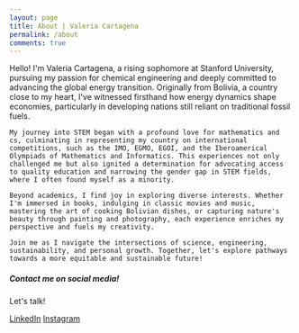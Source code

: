 ```yaml
---
layout: page
title: About | Valeria Cartagena
permalink: /about
comments: true
---
```


<div class="row justify-content-between">
<div class="col-md-8 pr-5">

<p>
    Hello! I'm Valeria Cartagena, a rising sophomore at Stanford University, pursuing my passion for chemical engineering and deeply committed to advancing the global energy transition. Originally from Bolivia, a country close to my heart, I've witnessed firsthand how energy dynamics shape economies, particularly in developing nations still reliant on traditional fossil fuels.

    My journey into STEM began with a profound love for mathematics and cs, culminating in representing my country on international competitions, such as the IMO, EGMO, EGOI, and the Iberoamerical Olympiads of Mathematics and Informatics. This experiences not only challenged me but also ignited a determination for advocating access to quality education and narrowing the gender gap in STEM fields, where I often found myself as a minority.

    Beyond academics, I find joy in exploring diverse interests. Whether I'm immersed in books, indulging in classic movies and music, mastering the art of cooking Bolivian dishes, or capturing nature's beauty through painting and photography, each experience enriches my perspective and fuels my creativity.

    Join me as I navigate the intersections of science, engineering, sustainability, and personal growth. Together, let's explore pathways towards a more equitable and sustainable future!
</p>

</div>

<div class="col-md-4">

<div class="sticky-top sticky-top-80">
<h5>Contact me on social media!</h5>

<p>Let's talk! </p>
<a target="_blank" href="https://www.linkedin.com/in/valeriacartagena" class="btn btn-danger">LinkedIn</a> <a target="_blank" href="https://www.instagram.com/valeriacartagenav_/" class="btn btn-warning">Instagram</a>

</div>
</div>
</div>
